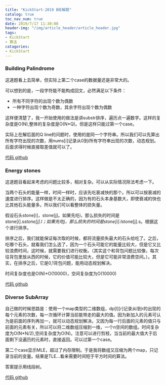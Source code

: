 ```yaml
---
title: "KickStart-2019 B轮解题"
catalog: true
toc_nav_num: true
date: 2019/7/17 11:30:00
header-img: "/img/article_header/article_header.jpg"
tags:
- KickStart
- 算法
catagories:
- KickStart
---
```


### Building Palindrome
这道题看上去简单，但实际上第二个case的数据量还是非常大的。

可以想到的是，一段字符能不能构成回文，必然满足以下条件：
- 所有不同字符的出现个数为偶数
- 一种字符出现个数为奇数，其余字符出现个数为偶数

这样便清楚了，我一开始使用的做法是讲substr排序，遍历点一遍数字。这样的复杂度是O(N),整体的复杂度是O(N*Q)。但是这样只能过第一个case。

实际上在解后面的Q line的问题时，使用的是同一个字符串。所以我们可以先算出所有字符出现的次数，用nums[i]记录从0到i所有字符串出现的次数，动态规划。后面求得时候直接取差值就可以了。

[代码 github](https://github.com/CrowFea/CodeRepo/tree/master/KickStart/2019%20B)

### Energy stones
这道题目看起来考虑的问题比较多，相对复杂。可以从实际情况除法考虑一下。

当两个石头的能量一样，时间一样时，应该先吃衰减快的那个。所以可以按衰减的速度进行排序。这样做是不太正确的，因为有的石头本身基数大，即使衰减的快也比其他石头能量多。所以我们可以看整体的损失量。

假设石头stone[i]，stone[j]。如果先吃i，那么损失的时间是stone[i].s*stone[j].l；如果先吃j，那么损失的时间是stone[i].l*stone[j].s。根据这个进行排序。

排序之后，我们就能保证每次取的时候，都将流量损失最大的石头给吃了。之后，吃哪个石头，就看我们怎么选了，因为一个石头可能它的能量比较大，但是它又比较浪费时间，这时候，就需要我们进行权衡。（其实这个和背包问题比较像，每次往背包里放从西的时候，它的价值可能比较大，但是它可能非常浪费空间。）。其实，在排序之后，它是0,1背包问题，能用动态规划解决。


时间复杂度也是O(N)*O(10000)，空间复杂度为O(10000)

[代码 github](https://github.com/CrowFea/CodeRepo/tree/master/KickStart/2019%20B)

### Diverse SubArray
自己做的时候思路是：使用一个map类型的二维数组，dp[l][r]记录从l到r的出现的每个元素的次数，每一次循环计算当前能带走的最大的值。因为新加入的元素可认为是前面的序列再加一，就可以动态规划解决。又因为每一行后面的元素的值只与前面的元素有关，所以可以将二维数组压缩到一维，一个n空间的数组。时间复杂度为O(N*N/2),空间复杂度为O(N)。注意可以进行剪枝，当当前的最大值大于后面剩下没遍历的元素时，直接返回。可以过第一个case。

第二个case显示MLE，超过了内存限制。于是我将数组又压缩为两个map，只记录当前的变量。结果是TLE...看来需要时间短于平方时间的算法。

答案提示用线段树。

[代码 github](https://github.com/CrowFea/CodeRepo/tree/master/KickStart/2019%20B)

